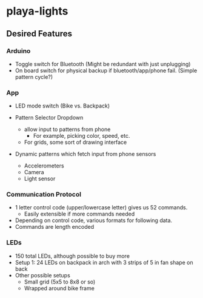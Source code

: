 # playa-lights

## Desired Features

### Arduino

* Toggle switch for Bluetooth (Might be redundant with just unplugging)
* On board switch for physical backup if bluetooth/app/phone fail. (Simple pattern cycle?)

### App

* LED mode switch (Bike vs. Backpack)
* Pattern Selector Dropdown
  - allow input to patterns from phone
    * For example, picking color, speed, etc.
  - For grids, some sort of drawing interface
 
* Dynamic patterns which fetch input from phone sensors 
  - Accelerometers
  - Camera
  - Light sensor 

### Communication Protocol

* 1 letter control code (upper/lowercase letter) gives us 52 commands.
  - Easily extensible if more commands needed
* Depending on control code, various formats for following data.
* Commands are length encoded

### LEDs

* 150 total LEDs, although possible to buy more
* Setup 1: 24 LEDs on backpack in arch with 3 strips of 5 in fan shape on back
* Other possible setups
  - Small grid (5x5 to 8x8 or so)
  - Wrapped around bike frame

